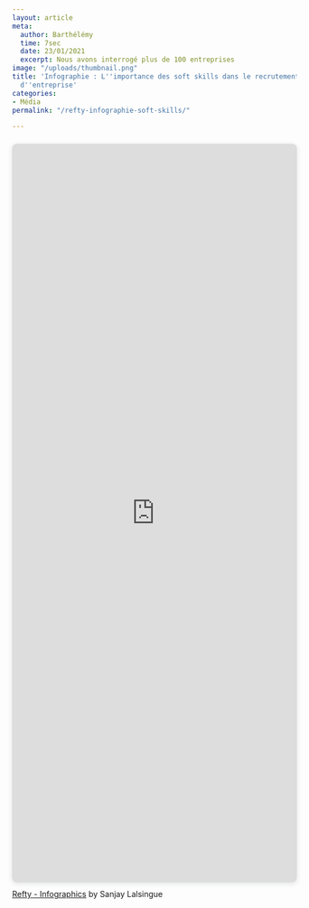 ```yaml
---
layout: article
meta:
  author: Barthélémy
  time: 7sec
  date: 23/01/2021
  excerpt: Nous avons interrogé plus de 100 entreprises
image: "/uploads/thumbnail.png"
title: 'Infographie : L''importance des soft skills dans le recrutement et la culture
  d''entreprise'
categories:
- Média
permalink: "/refty-infographie-soft-skills/"

---
```

<div style="position: relative; width: 100%; height: 0; padding-top: 250.0000%;
padding-bottom: 48px; box-shadow: 0 2px 8px 0 rgba(63,69,81,0.16); margin-top: 1.6em; margin-bottom: 0.9em; overflow: hidden;
border-radius: 8px; will-change: transform;">
<iframe loading="lazy" style="position: absolute; width: 100%; height: 100%; top: 0; left: 0; border: none; padding: 0;margin: 0;"
src="https://www.canva.com/design/DAEbp_OJTv8/view?embed">
</iframe>
</div>
<a href="https://www.canva.c_m/design/DAEbp_OJTv8/view?utm_content=DAEbp_OJTv8&utm_campaign=designshare&utm_medium=embeds&utm_source=link" target="_blank" rel="noopener">Refty - Infographics</a> by Sanjay Lalsingue


